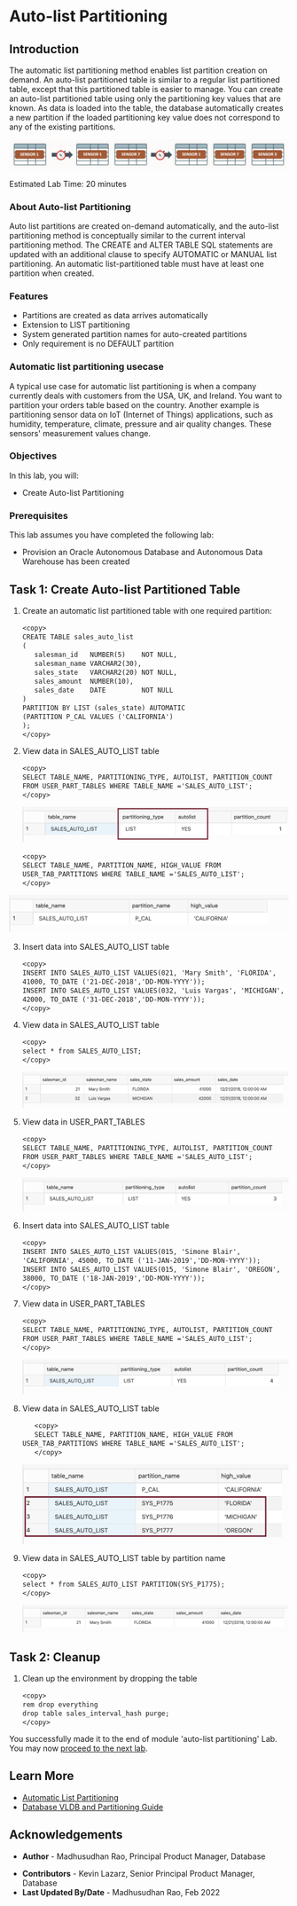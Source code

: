 # Auto-list Partitioning 

## Introduction
 
The automatic list partitioning method enables list partition creation on demand. An auto-list partitioned table is similar to a regular list partitioned table, except that this partitioned table is easier to manage. You can create an auto-list partitioned table using only the partitioning key values that are known. As data is loaded into the table, the database automatically creates a new partition if the loaded partitioning key value does not correspond to any of the existing partitions. 
 
 ![Image alt text](images/auto-list-partitioning-intro.png "Auto List Partition")

 Estimated Lab Time: 20 minutes

### About Auto-list Partitioning

 Auto list partitions are created on-demand automatically, and the auto-list partitioning method is conceptually similar to the current interval partitioning method. The CREATE and ALTER TABLE SQL statements are updated with an additional clause to specify AUTOMATIC or MANUAL list partitioning. An automatic list-partitioned table must have at least one partition when created. 

### Features

*  Partitions are created as data arrives automatically
*  Extension to LIST partitioning
*  System generated partition names for auto-created partitions
*  Only requirement is no DEFAULT partition


### Automatic list partitioning usecase

A typical use case for automatic list partitioning is when a company currently deals with customers from the USA, UK, and Ireland. You want to partition your orders table based on the country. Another example is partitioning sensor data on IoT (Internet of Things) applications, such as humidity, temperature, climate, pressure and air quality changes. These sensors' measurement values change.
 
### Objectives
 
In this lab, you will:
* Create Auto-list Partitioning 

### Prerequisites
This lab assumes you have completed the following lab:

- Provision an Oracle Autonomous Database and Autonomous Data Warehouse has been created

## Task 1: Create Auto-list Partitioned Table

1. Create an automatic list partitioned table with one required partition:
 
      ```
      <copy>
      CREATE TABLE sales_auto_list  
      (  
         salesman_id   NUMBER(5)    NOT NULL,  
         salesman_name VARCHAR2(30),  
         sales_state   VARCHAR2(20) NOT NULL,  
         sales_amount  NUMBER(10),  
         sales_date    DATE         NOT NULL  
      )  
      PARTITION BY LIST (sales_state) AUTOMATIC  
      (PARTITION P_CAL VALUES ('CALIFORNIA')  
      );
      </copy>
      ```

2. View data in SALES\_AUTO\_LIST table
 
      ```
      <copy>
      SELECT TABLE_NAME, PARTITIONING_TYPE, AUTOLIST, PARTITION_COUNT FROM USER_PART_TABLES WHERE TABLE_NAME ='SALES_AUTO_LIST';
      </copy>
      ```

      ![Image alt text](images/sales-auto-list-select.png "Auto List Partition")

      ```
      <copy>
      SELECT TABLE_NAME, PARTITION_NAME, HIGH_VALUE FROM USER_TAB_PARTITIONS WHERE TABLE_NAME ='SALES_AUTO_LIST';
      </copy>
      ```

 ![Image alt text](images/sales-auto-list-select-2.png "Auto List Partition")

3. Insert data into SALES\_AUTO\_LIST table

      ```
      <copy>
      INSERT INTO SALES_AUTO_LIST VALUES(021, 'Mary Smith', 'FLORIDA', 41000, TO_DATE ('21-DEC-2018','DD-MON-YYYY'));
      INSERT INTO SALES_AUTO_LIST VALUES(032, 'Luis Vargas', 'MICHIGAN', 42000, TO_DATE ('31-DEC-2018','DD-MON-YYYY')); 
      </copy>
      ```

4. View data in SALES\_AUTO\_LIST table

      ```
      <copy>
      select * from SALES_AUTO_LIST;
      </copy>
      ```

      ![Image alt text](images/sales-auto-list-select-data.png "Auto List Partition")

5. View data in USER\_PART\_TABLES  

      ```
      <copy>
      SELECT TABLE_NAME, PARTITIONING_TYPE, AUTOLIST, PARTITION_COUNT FROM USER_PART_TABLES WHERE TABLE_NAME ='SALES_AUTO_LIST';
      </copy>
      ```

      ![Image alt text](images/sales-auto-list-select-data-2.png "Auto List Partition")

6. Insert data into SALES\_AUTO\_LIST table 

      ```
      <copy>
      INSERT INTO SALES_AUTO_LIST VALUES(015, 'Simone Blair', 'CALIFORNIA', 45000, TO_DATE ('11-JAN-2019','DD-MON-YYYY'));
      INSERT INTO SALES_AUTO_LIST VALUES(015, 'Simone Blair', 'OREGON', 38000, TO_DATE ('18-JAN-2019','DD-MON-YYYY'));
      </copy>
      ```

7. View data in USER\_PART\_TABLES   

      ```
      <copy>
      SELECT TABLE_NAME, PARTITIONING_TYPE, AUTOLIST, PARTITION_COUNT FROM USER_PART_TABLES WHERE TABLE_NAME ='SALES_AUTO_LIST';
      </copy>
      ```

      ![Image alt text](images/sales-auto-list-select-data-3.png "Auto List Partition")

8. View data in SALES\_AUTO\_LIST table

      ```
         <copy>
         SELECT TABLE_NAME, PARTITION_NAME, HIGH_VALUE FROM USER_TAB_PARTITIONS WHERE TABLE_NAME ='SALES_AUTO_LIST';
         </copy>
      ```

      ![Image alt text](images/sales-auto-list-select-data-4.png "Auto List Partition")

9. View data in SALES\_AUTO\_LIST table by partition name

      ```
      <copy>
      select * from SALES_AUTO_LIST PARTITION(SYS_P1775);
      </copy>
      ```

      ![Image alt text](images/sales-auto-list-select-data-5.png "Auto List Partition")

## Task 2: Cleanup

1. Clean up the environment by dropping the table

      ```
      <copy>
      rem drop everything 
      drop table sales_interval_hash purge;
      </copy>
      ```
  
You successfully made it to the end of module 'auto-list partitioning' Lab.  You may now [proceed to the next lab](#next).

## Learn More

* [Automatic List Partitioning](https://livesql.oracle.com/apex/livesql/file/content_HU7JYQY0PKB0PHLIGNXWWEYLO.html)
* [Database VLDB and Partitioning Guide](https://docs.oracle.com/en/database/oracle/oracle-database/21/vldbg/create-composite-partition-table.html#GUID-9ECF0F94-57BB-45F8-824F-48B320F23D9C)

## Acknowledgements

- **Author** - Madhusudhan Rao, Principal Product Manager, Database
* **Contributors** - Kevin Lazarz, Senior Principal Product Manager, Database  
* **Last Updated By/Date** -  Madhusudhan Rao, Feb 2022 
